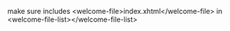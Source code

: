 make sure includes &lt;welcome-file>index.xhtml&lt;/welcome-file> in &lt;welcome-file-list>&lt;/welcome-file-list>
